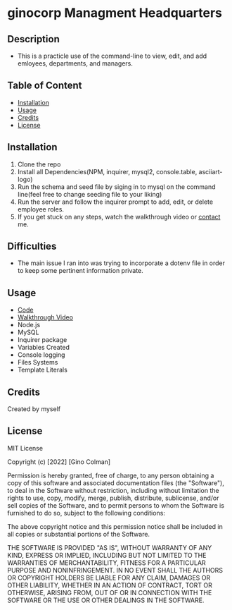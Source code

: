 # ginocorp Managment Headquarters

## Description

* This is a practicle use of the command-line to view, edit, and add emloyees, departments, and managers.

## Table of Content

* [Installation](#installation) 
* [Usage](#usage) 
* [Credits](#credits) 
* [License](#license)

## Installation

1. Clone the repo
2. Install all Dependencies(NPM, inquirer, mysql2, console.table, asciiart-logo)
3. Run the schema and seed file by siging in to mysql on the command line(feel free to change seeding file to your liking)
4. Run the server and follow the inquirer prompt to add, edit, or delete employee roles.
5. If you get stuck on any steps, watch the walkthrough video or [contact](mailto:gdcolman95@gmail.com) me. 

## Difficulties
* The main issue I ran into was trying to incorporate a dotenv file in order to keep some pertinent information private.

## Usage

* [Code](https://github.com/ginocorp/ginocorp-socialnetwork)
* [Walkthrough Video]()
* Node.js
* MySQL
* Inquirer package
* Variables Created
* Console logging
* Files Systems
* Template Literals

## Credits

Created by myself

## License

MIT License

Copyright (c) [2022] [Gino Colman]

Permission is hereby granted, free of charge, to any person obtaining a copy
of this software and associated documentation files (the "Software"), to deal
in the Software without restriction, including without limitation the rights
to use, copy, modify, merge, publish, distribute, sublicense, and/or sell
copies of the Software, and to permit persons to whom the Software is
furnished to do so, subject to the following conditions:

The above copyright notice and this permission notice shall be included in all
copies or substantial portions of the Software.

THE SOFTWARE IS PROVIDED "AS IS", WITHOUT WARRANTY OF ANY KIND, EXPRESS OR
IMPLIED, INCLUDING BUT NOT LIMITED TO THE WARRANTIES OF MERCHANTABILITY,
FITNESS FOR A PARTICULAR PURPOSE AND NONINFRINGEMENT. IN NO EVENT SHALL THE
AUTHORS OR COPYRIGHT HOLDERS BE LIABLE FOR ANY CLAIM, DAMAGES OR OTHER
LIABILITY, WHETHER IN AN ACTION OF CONTRACT, TORT OR OTHERWISE, ARISING FROM,
OUT OF OR IN CONNECTION WITH THE SOFTWARE OR THE USE OR OTHER DEALINGS IN THE
SOFTWARE.